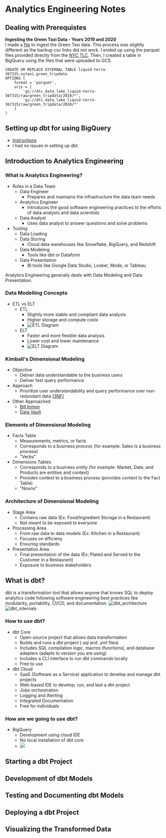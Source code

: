 # Analytics Engineering Notes

## Dealing with Prerequistes
**Ingesting the Green Taxi Data - Years 2019 and 2020**\
I made a [file](https://github.com/rahulchaky/data-eng-camp/blob/main/week_2_data_ingestion/airflow/hw/dags/green_taxi_dag.py) to ingest the Green Taxi data. This process was slightly different as the backup csv links did not work. I ended up using the parquet files provided directly from the [NYC TLC](https://www.nyc.gov/site/tlc/about/tlc-trip-record-data.page). Then, I created a table in BigQuery using the files that were uploaded to GCS.
```
CREATE OR REPLACE EXTERNAL TABLE liquid-terra-367315.nytaxi.green_tripdata
OPTIONS (
    format = 'parquet',
    uris = [
        'gs://dtc_data_lake_liquid-terra-367315/raw/green_tripdata/2019/*',
        'gs://dtc_data_lake_liquid-terra-367315/raw/green_tripdata/2020/*'
    ]
)
```

## Setting up dbt for using BigQuery
- [Instructions](https://github.com/rahulchaky/data-eng-camp/blob/main/week_4_analytics_engineering/dbt_cloud_setup.md)
- I had no issues in setting up dbt.

## Introduction to Analytics Engineering
### What is Analytics Engineering?
- Roles in a Data Team
    - Data Engineer
        - Prepares and maintains the infrastructure the data team needs
    - Analytics Engineer
        - Introduces the good software engineering practices to the efforts of data analysts and data scientists
    - Data Analyst
        - Uses data analyst to answer questions and solve problems
- Tooling
    - Data Loading
    - Data Storing
        - Cloud data warehouses like Snowflake, BigQuery, and Redshift
    - Data Modeling
        - Tools like dbt or Dataform
    - Data Presentation
        - BI tools like Google Data Studio, Looker, Mode, or Tableau

Analytics Engineering generally deals with Data Modeling and Data Presentation.
### Data Modelling Concepts
- ETL vs ELT
    - ETL
        - Slightly more stable and compliant data analysis
        - Higher storage and compute costs
        - ![ETL Diagram](images/etl.png)
    - ELT
        - Faster and more flexible data analysis
        - Lower cost and lower maintenance
        - ![ELT Diagram](images/elt.png)

### Kimball's Dimensional Modeling
- Objective
    - Deliver data understandable to the business users
    - Deliver fast query performance
- Approach
    - Prioritize user understandability and query performance over non-redundant data [(3NF)](https://www.datanamic.com/support/database-normalization.html)
- Other Approached
    - [Bill Inmon](https://www.astera.com/type/blog/data-warehouse-concepts/#What-Are-the-Two-Data-Warehouse-Concepts-Kimball-vs-Inmon-Explained)
    - [Data Vault](https://www.data-vault.co.uk/what-is-data-vault/)

### Elements of Dimensional Modeling
- Facts Table
    - Measurements, metrics, or facts
    - Corresponds to a business *process* (for example: Sales is a business process)
    - "Verbs"
- Dimensions Tables
    - Corresponds to a business *entity* (for example: Market, Date, and Products are entities and context)
    - Provides context to a business process (provides context to the Fact Table)
    - "Nouns"

### Architecture of Dimensional Modeling
- Stage Area
    - Contains raw data (Ex: Food/Ingredient Storage in a Restaurant)
    - Not meant to be exposed to everyone
- Processing Area
    - From raw data to data models (Ex: Kitchen in a Restaurant)
    - Focuses on efficieny
    - Ensuring standards
- Presentation Area
    - Final presentation of the data (Ex: Plated and Served to the Customer in a Restaurant)
    - Exposure to business stakeholders

## What is dbt?
dbt is a transformation tool that allows anyone that knows SQL to deploy analytics code following software engineering best practices like modularity, portability, CI/CD, and documentation.
![dbt_architecture](images/dbt_arch.png)
![dbt_internals](images/dbt_internals.png)

### How to use dbt?
- dbt Core
    - Open-source project that allows data transformation
    - Builds and runs a dbt project (.sql and .yml files)
    - Includes SQL compilation logic, macros (functions), and database adapters (adapts to version you are using)
    - Includes a CLI interface to run dbt commands locally
    - Free to use
- dbt Cloud
    - SaaS (Software as a Service) application to develop and manage dbt projects
    - Web-based IDE to develop, run, and test a dbt project
    - Jobs orchestration
    - Logging and Alerting
    - Integrated Documentation
    - Free for individuals

### How are we going to use dbt?
- BigQuery
    - Development using cloud IDE
    - No local installation of dbt core
    - ![](images/we_dbt.PNG)

## Starting a dbt Project


## Development of dbt Models


## Testing and Documenting dbt Models


## Deploying a dbt Project


## Visualizing the Transformed Data
